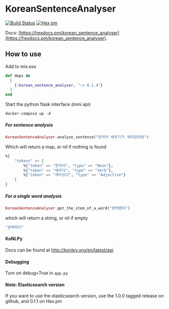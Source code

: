 # KoreanSentenceAnalyser

[![Build Status](https://travis-ci.org/JorisKok/korean_sentence_analyser.svg?branch=master)](https://travis-ci.org/JorisKok/korean_sentence_analyser)
[![Hex pm](http://img.shields.io/hexpm/v/korean_sentence_analyser.svg?style=flat)](https://hex.pm/packages/korean_sentence_analyser)

Docs: [https://hexdocs.pm/korean_sentence_analyser](https://hexdocs.pm/korean_sentence_analyser).

## How to use

Add to mix.exs

```elixir
def deps do
  [
    {:korean_sentence_analyser, "~> 0.1.4"}
  ]
end
```

Start the python flask interface (mini api)

```docker-compose up -d```


##### For sentence analysis
```elixir
KoreanSentenceAnalyser.analyse_sentence("한국어 배우기가 재미있어용")

```
Which will return a map, or nil if nothing is found
```elixir
%{
    "tokens" => [
        %{"token" => "한국어", "type" => "Noun"},
        %{"token" => "배우다", "type" => "Verb"},
        %{"token" => "재미있다", "type" => "Adjective"}
    ]
}
```

##### For a single word analysis
```elixir
KoreanSentenceAnalyser.get_the_stem_of_a_word("완벽했지")
```

which will return a string, or nil if empty
```elixir
"완벽하다"
```

#### KoNLPy

Docs can be found at http://konlpy.org/en/latest/api

#### Debugging

Turn on debug=True in `app.py`

####  Note: Elasticsearch version

If you want to use the elasticsearch version, use the 1.0.0 tagged release on github, and 0.1.1 on Hex.pm


